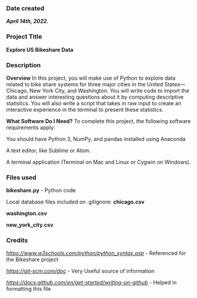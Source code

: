### Date created
***April 14th, 2022.***

### Project Title
**Explore US Bikeshare Data**

### Description
**Overview**
In this project, you will make use of Python to explore data related to bike share systems for three major cities in the United States—Chicago, New York City, and Washington. You will write code to import the data and answer interesting questions about it by computing descriptive statistics. You will also write a script that takes in raw input to create an interactive experience in the terminal to present these statistics.

**What Software Do I Need?**
To complete this project, the following software requirements apply:

You should have Python 3, NumPy, and pandas installed using Anaconda

A text editor, like Sublime or Atom.

A terminal application (Terminal on Mac and Linux or Cygwin on Windows).

### Files used
**bikeshare.py** - Python code

Local database files included on .gitignore:
**chicago.csv**

**washington.csv**

**new_york_city.csv**

### Credits
*https://www.w3schools.com/python/python_syntax.asp* - Referenced for the Bikeshare project

*https://git-scm.com/doc* - Very Useful source of information

*https://docs.github.com/en/get-started/writing-on-github* - Helped in formatting this file
